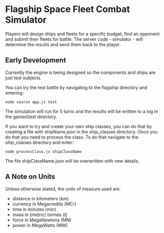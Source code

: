 Flagship Space Fleet Combat Simulator
=====================================

Players will design ships and fleets for a specific budget, find an opponent and submit their fleets for battle.
The server code - simulator - will determine the results and send them back to the player.

Early Development
-----------------

Currently the engine is being designed so the components and ships are just test subjects.

You can try the test battle by navigating to the flagship directory and entering:

`node source app.js test`

The simulation will run for 5 turns and the results will be written to a log in the games\test directory.

If you want to try and create your own ship classes, you can do that by creating a file with shipName.json in the ship_classes directory.
Once you do that you need to process the class.  To do that navigate to the ship_classes directory and enter:

`node processClass.js shipClassName`

The file shipClassName.json will be overwritten with new details.

A Note on Units
---------------

Unless otherwise stated, the units of measure used are:

* distance in kilometers (km)
* currency in Megacredits (MCr)
* time in minutes (min)
* mass in (metric) tonnes (t)
* force in MegaNewtons (MN)
* power in MegaWatts (MW)
